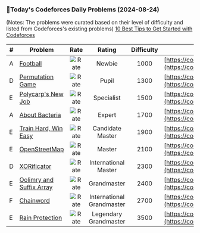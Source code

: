 ### 🌟Today's Codeforces Daily Problems (2024-08-24)
(Notes: The problems were curated based on their level of difficulty and listed from Codeforces's existing problems)
[10 Best Tips to Get Started with Codeforces](https://github.com/ika9810/Codeforces-Daily-Problems/blob/main/10%20Best%20Tips%20to%20Get%20Started%20with%20Codeforces.md)

| # | Problem | Rate| Rating | Difficulty | Contest |
|---| ----- | :--------: | :----------: | :----------: | ---------- |
|A|[Football](https://codeforces.com/contest/43/problem/A)|![Rate](https://img.shields.io/badge/Newbie-1000-lightgrey)|Newbie|1000|[https://codeforces.com/contest/43](https://codeforces.com/contest/43)|
|D|[Permutation Game](https://codeforces.com/contest/1968/problem/D)|![Rate](https://img.shields.io/badge/Pupil-1300-brightgreen)|Pupil|1300|[https://codeforces.com/contest/1968](https://codeforces.com/contest/1968)|
|E|[Polycarp's New Job](https://codeforces.com/contest/1101/problem/E)|![Rate](https://img.shields.io/badge/Specialist-1500-9cf)|Specialist|1500|[https://codeforces.com/contest/1101](https://codeforces.com/contest/1101)|
|A|[About Bacteria](https://codeforces.com/contest/198/problem/A)|![Rate](https://img.shields.io/badge/Expert-1700-blue)|Expert|1700|[https://codeforces.com/contest/198](https://codeforces.com/contest/198)|
|E|[Train Hard, Win Easy](https://codeforces.com/contest/1043/problem/E)|![Rate](https://img.shields.io/badge/Candidate%20Master-1900-blueviolet)|Candidate Master|1900|[https://codeforces.com/contest/1043](https://codeforces.com/contest/1043)|
|E|[OpenStreetMap](https://codeforces.com/contest/1195/problem/E)|![Rate](https://img.shields.io/badge/Master-2100-orange)|Master|2100|[https://codeforces.com/contest/1195](https://codeforces.com/contest/1195)|
|D|[XORificator](https://codeforces.com/contest/1977/problem/D)|![Rate](https://img.shields.io/badge/International%20Master-2300-orange)|International Master|2300|[https://codeforces.com/contest/1977](https://codeforces.com/contest/1977)|
|E|[Oolimry and Suffix Array](https://codeforces.com/contest/1526/problem/E)|![Rate](https://img.shields.io/badge/Grandmaster-2400-red)|Grandmaster|2400|[https://codeforces.com/contest/1526](https://codeforces.com/contest/1526)|
|F|[Chainword](https://codeforces.com/contest/1511/problem/F)|![Rate](https://img.shields.io/badge/International%20Grandmaster-2700-red)|International Grandmaster|2700|[https://codeforces.com/contest/1511](https://codeforces.com/contest/1511)|
|E|[Rain Protection](https://codeforces.com/contest/1071/problem/E)|![Rate](https://img.shields.io/badge/Legendary%20Grandmaster-3500-red)|Legendary Grandmaster|3500|[https://codeforces.com/contest/1071](https://codeforces.com/contest/1071)|
